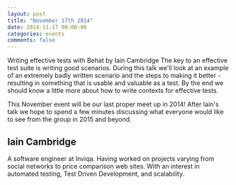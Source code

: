 ```yaml
---
layout: post
title: "November 17th 2014"
date: 2014-11-17 00:00:00
categories: events
comments: false
---
```

Writing effective tests with Behat by Iain Cambridge
The key to an effective test suite is writing good scenarios. During this talk we'll look at an example of an extremely badly written scenario and the steps to making it better - resulting in something that is usable and valuable as a test. By the end we should know a little more about how to write contexts for effective tests.

This November event will be our last proper meet up in 2014! After Iain's talk we hope to spend a few minutes discussing what everyone would like to see from the group in 2015 and beyond.

## Iain Cambridge
A software engineer at Inviqa. Having worked on projects varying from social networks to price comparison web sites. With an interest in automated testing, Test Driven Development, and scalability.

